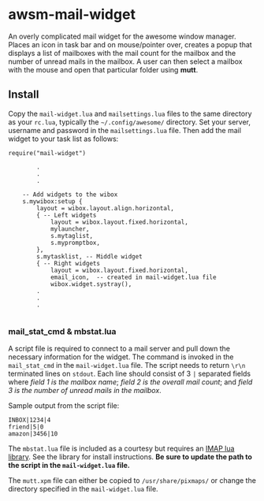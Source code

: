 # awsm-mail-widget

An overly complicated mail widget for the awesome window manager.  Places an
icon in task bar and on mouse/pointer over, creates a popup that displays a list
of mailboxes with the mail count for the mailbox and the number of unread mails
in the mailbox.  A user can then select a mailbox with the mouse and open that
particular folder using **mutt**.

## Install

Copy the `mail-widget.lua` and `mailsettings.lua` files to the same directory as
your `rc.lua`, typically the `~/.config/awesome/` directory.  Set your server,
username and password in the `mailsettings.lua` file.  Then add the mail widget 
to your task list as follows:

```
require("mail-widget")

        .
        .
        .

    -- Add widgets to the wibox
    s.mywibox:setup {
        layout = wibox.layout.align.horizontal,
        { -- Left widgets
            layout = wibox.layout.fixed.horizontal,
            mylauncher,
            s.mytaglist,
            s.mypromptbox,
        },
        s.mytasklist, -- Middle widget
        { -- Right widgets
            layout = wibox.layout.fixed.horizontal,
            email_icon,  -- created in mail-widget.lua file
            wibox.widget.systray(),
        .
        .
        .
 
```
### mail_stat_cmd & mbstat.lua

A script file is required to connect to a mail server and pull down the
necessary information for the widget.  The command is invoked in the
`mail_stat_cmd` in the `mail-widget.lua` file.  The script needs to return
`\r\n` terminated lines on `stdout`.  Each line should consist of 3 `|`
separated fields where *field 1 is the mailbox name*; *field 2 is the overall mail
count*; and *field 3 is the number of unread mails in the mailbox*.

Sample output from the script file:

```
INBOX|1234|4
friend|5|0
amazon|3456|10
```

The `mbstat.lua` file is included as a courtesy but requires an [IMAP lua
library][1].  See the library for install instructions.  **Be sure to update the
path to the script in the `mail-widget.lua` file.**

The `mutt.xpm` file can either be copied to `/usr/share/pixmaps/` or change the
directory specified in the `mail-widget.lua` file.

[1]: https://github.com/lama7/luaimap4 "IMAP4 lua library"
